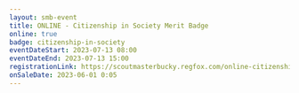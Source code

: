 ```yaml
---
layout: smb-event
title: ONLINE - Citizenship in Society Merit Badge
online: true
badge: citizenship-in-society
eventDateStart: 2023-07-13 08:00
eventDateEnd: 2023-07-13 15:00
registrationLink: https://scoutmasterbucky.regfox.com/online-citizenship-in-society-merit-badge---2023-07-13
onSaleDate: 2023-06-01 0:05
---
```

